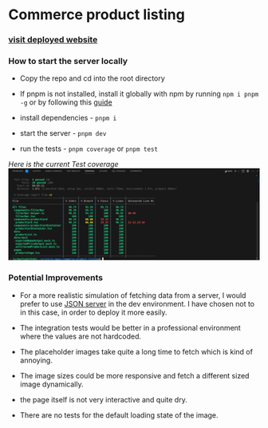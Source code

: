 # Commerce product listing

### [visit deployed website](https://jordanfox1.github.io/commerce-product-listing/)
### How to start the server locally
* Copy the repo and cd into the root directory

* If pnpm is not installed, install it globally with npm by running `npm i pnpm -g` or by following this [guide](https://pnpm.io/installation)

* install dependencies -  `pnpm i`

* start the server -  `pnpm dev`

* run the tests -  `pnpm coverage` or `pnpm test`

*Here is the current Test coverage* ![coverage](./src/assets/coverage.png)
### Potential Improvements
* For a more realistic simulation of fetching data from a server, I would prefer to use [JSON server](https://github.com/typicode/json-server)  in the dev environment. I have chosen not to in this case, in order to deploy it more easily.

* The integration tests would be better in a professional environment where the values are not hardcoded.

* The placeholder images take quite a long time to fetch which is kind of annoying.

* The image sizes could be more responsive and fetch a different sized image dynamically.

* the page itself is not very interactive and quite dry.

* There are no tests for the default loading state of the image.
